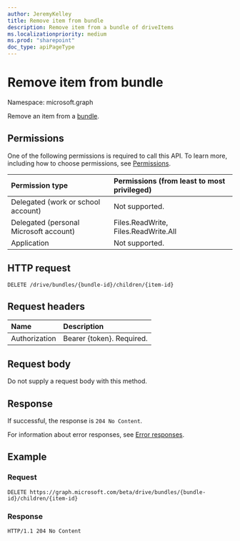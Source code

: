 ```yaml
---
author: JeremyKelley
title: Remove item from bundle
description: Remove item from a bundle of driveItems
ms.localizationpriority: medium
ms.prod: "sharepoint"
doc_type: apiPageType
---
```


# Remove item from bundle

Namespace: microsoft.graph

Remove an item from a [bundle][].

## Permissions

One of the following permissions is required to call this API. To learn more, including how to choose permissions, see [Permissions](/graph/permissions-reference).

|Permission type      | Permissions (from least to most privileged)              |
|:--------------------|:---------------------------------------------------------|
|Delegated (work or school account) | Not supported.                             |
|Delegated (personal Microsoft account) | Files.ReadWrite, Files.ReadWrite.All   |
|Application          | Not supported.                                           |

## HTTP request

```http
DELETE /drive/bundles/{bundle-id}/children/{item-id}
```

## Request headers

| Name          | Description  |
|:------------- |:------------ |
| Authorization | Bearer \{token\}. Required. |

## Request body

Do not supply a request body with this method.

## Response

If successful, the response is `204 No Content`.

For information about error responses, see [Error responses][error-response].

## Example

### Request

<!-- {"blockType": "request", "name": "remove-from-bundle" } -->

```http
DELETE https://graph.microsoft.com/beta/drive/bundles/{bundle-id}/children/{item-id}
```

### Response

<!-- { "blockType": "response" } -->

```http
HTTP/1.1 204 No Content
```


[bundle]: ../resources/bundle.md
[error-response]: /graph/errors

<!-- {
  "type": "#page.annotation",
  "description": "Remove an item from a bundle.",
  "keywords": "",
  "section": "documentation"
} -->


